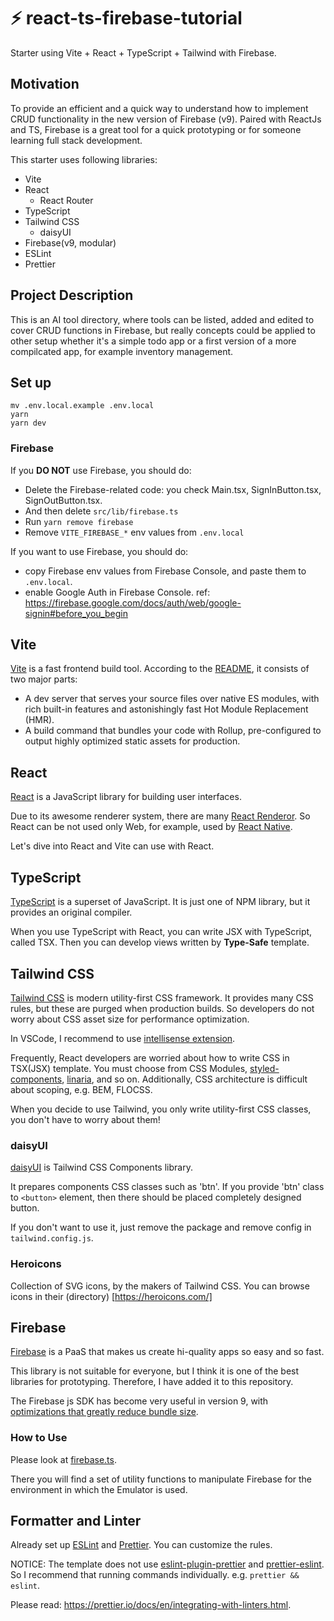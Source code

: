 # ⚡ react-ts-firebase-tutorial

Starter using Vite + React + TypeScript + Tailwind with Firebase.

## Motivation

To provide an efficient and a quick way to understand how to implement CRUD functionality in the new version of Firebase (v9). Paired with ReactJs and TS, Firebase is a great tool for a quick prototyping or for someone learning full stack development.

This starter uses following libraries:

- Vite
- React
  - React Router
- TypeScript
- Tailwind CSS
  - daisyUI
- Firebase(v9, modular)
- ESLint
- Prettier

## Project Description

This is an AI tool directory, where tools can be listed, added and edited to cover CRUD functions in Firebase, but really concepts could be applied to other setup whether it's a simple todo app or a first version of a more compilcated app, for example inventory management.


## Set up

```shell
mv .env.local.example .env.local
yarn
yarn dev
```

### Firebase

If you **DO NOT** use Firebase, you should do:

- Delete the Firebase-related code: you check Main.tsx, SignInButton.tsx, SignOutButton.tsx.
- And then delete `src/lib/firebase.ts`
- Run `yarn remove firebase`
- Remove `VITE_FIREBASE_*` env values from `.env.local`

If you want to use Firebase, you should do:

- copy Firebase env values from Firebase Console, and paste them to `.env.local`.
- enable Google Auth in Firebase Console. ref: https://firebase.google.com/docs/auth/web/google-signin#before_you_begin

## Vite

[Vite](https://github.com/vitejs/vite) is a fast frontend build tool. According to the [README](https://github.com/vitejs/vite/blob/main/README.md), it consists of two major parts:

- A dev server that serves your source files over native ES modules, with rich built-in features and astonishingly fast Hot Module Replacement (HMR).
- A build command that bundles your code with Rollup, pre-configured to output highly optimized static assets for production.

## React

[React](https://github.com/facebook/react) is a JavaScript library for building user interfaces.

Due to its awesome renderer system, there are many [React Renderor](https://github.com/chentsulin/awesome-react-renderer). So React can be not used only Web, for example, used by [React Native](https://reactnative.dev/).

Let's dive into React and Vite can use with React.

## TypeScript

[TypeScript](https://github.com/microsoft/TypeScript) is a superset of JavaScript. It is just one of NPM library, but it provides an original compiler.

When you use TypeScript with React, you can write JSX with TypeScript, called TSX. Then you can develop views written by  **Type-Safe** template.

## Tailwind CSS

[Tailwind CSS](https://tailwindcss.com/) is modern utility-first CSS framework. It provides many CSS rules, but these are purged when production builds. So developers do not worry about CSS asset size for performance optimization.

In VSCode, I recommend to use [intellisense extension](https://tailwindcss.com/docs/intellisense).

Frequently, React developers are worried about how to write CSS in TSX(JSX) template. You must choose from CSS Modules, [styled-components](https://styled-components.com/), [linaria](https://github.com/callstack/linaria), and so on.
Additionally, CSS architecture is difficult about scoping, e.g. BEM, FLOCSS.

When you decide to use Tailwind, you only write utility-first CSS classes, you don't have to worry about them!

### daisyUI

[daisyUI](https://daisyui.com/) is Tailwind CSS Components library.

It prepares components CSS classes such as 'btn'. If you provide 'btn' class to `<button>` element, then there should be placed completely designed button.

If you don't want to use it, just remove the package and remove config in `tailwind.config.js`.

### Heroicons
Collection of SVG icons, by the makers of Tailwind CSS. You can browse icons in their (directory)
[https://heroicons.com/]

## Firebase

[Firebase](https://firebase.google.com/) is a PaaS that makes us create hi-quality apps so easy and so fast.

This library is not suitable for everyone, but I think it is one of the best libraries for prototyping. Therefore, I have added it to this repository.

The Firebase js SDK has become very useful in version 9, with [optimizations that greatly reduce bundle size](https://firebase.google.com/docs/web/modular-upgrade).

### How to Use

Please look at [firebase.ts](https://github.com/TeXmeijin/vite-react-ts-tailwind-starter/blob/main/src/lib/firebase.ts).

There you will find a set of utility functions to manipulate Firebase for the environment in which the Emulator is used.

## Formatter and Linter

Already set up [ESLint](https://eslint.org/) and [Prettier](https://prettier.io/). You can customize the rules.

NOTICE: The template does not use [eslint-plugin-prettier](https://github.com/prettier/eslint-plugin-prettier) and [prettier-eslint](https://github.com/prettier/prettier-eslint). So I recommend that running commands individually. e.g. `prettier && eslint`.

Please read: https://prettier.io/docs/en/integrating-with-linters.html.


